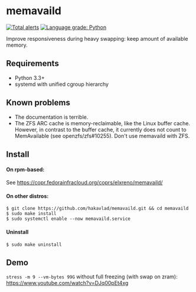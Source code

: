 
# memavaild

[![Total alerts](https://img.shields.io/lgtm/alerts/g/hakavlad/memavaild.svg?logo=lgtm&logoWidth=18)](https://lgtm.com/projects/g/hakavlad/memavaild/alerts/)
[![Language grade: Python](https://img.shields.io/lgtm/grade/python/g/hakavlad/memavaild.svg?logo=lgtm&logoWidth=18)](https://lgtm.com/projects/g/hakavlad/memavaild/context:python)

Improve responsiveness during heavy swapping: keep amount of available memory.

## Requirements

- Python 3.3+
- systemd with unified cgroup hierarchy

## Known problems

- The documentation is terrible.
- The ZFS ARC cache is memory-reclaimable, like the Linux buffer cache. However, in contrast to the buffer cache, it currently does not count to MemAvailable (see openzfs/zfs#10255). Don't use memavaild with ZFS.

## Install

#### On rpm-based:

See https://copr.fedorainfracloud.org/coprs/elxreno/memavaild/

#### On other distros:

```
$ git clone https://github.com/hakavlad/memavaild.git && cd memavaild
$ sudo make install
$ sudo systemctl enable --now memavaild.service
```

#### Uninstall
```
$ sudo make uninstall
```

## Demo
`stress -m 9 --vm-bytes 99G` without full freezing (with swap on zram): https://www.youtube.com/watch?v=DJq00pEt4xg
